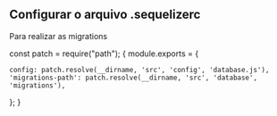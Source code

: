 ## Configurar o arquivo .sequelizerc

Para realizar as migrations




const patch = require("path");
{
module.exports = {

    config: patch.resolve(__dirname, 'src', 'config', 'database.js'),
    'migrations-path': patch.resolve(__dirname, 'src', 'database', 'migrations'),
};
} 
